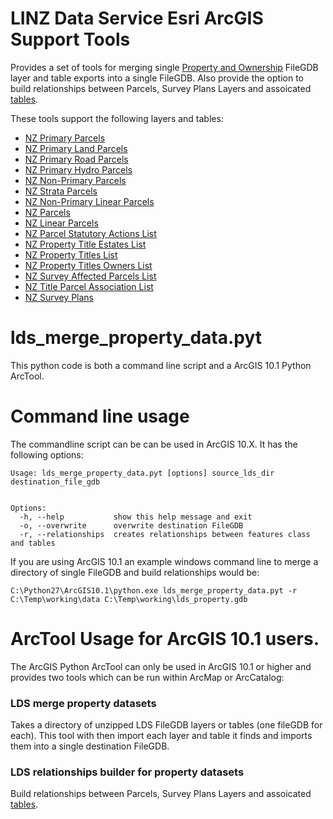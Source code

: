 LINZ Data Service Esri ArcGIS Support Tools
===========================================

Provides a set of tools for merging single [Property and Ownership](http://data.linz.govt.nz/category/property-ownership-boundaries/) FileGDB layer and table exports into a single FileGDB. Also provide the option to build relationships between Parcels, Survey Plans Layers and assoicated [tables](http://data.linz.govt.nz/#/tables/category/property-ownership-boundaries).

These tools support the following layers and tables:

* [NZ Primary Parcels](http://data.linz.govt.nz/layer/772-nz-primary-parcels/)
* [NZ Primary Land Parcels](http://data.linz.govt.nz/layer/823-nz-primary-land-parcels/)
* [NZ Primary Road Parcels](http://data.linz.govt.nz/layer/796-nz-primary-road-parcels/)
* [NZ Primary Hydro Parcels](http://data.linz.govt.nz/layer/771-nz-primary-hydro-parcels/)
* [NZ Non-Primary Parcels](http://data.linz.govt.nz/layer/782-nz-non-primary-parcels/)
* [NZ Strata Parcels](http://data.linz.govt.nz/layer/780-nz-strata-parcels/)
* [NZ Non-Primary Linear Parcels](http://data.linz.govt.nz/layer/783-nz-non-primary-linear-parcels/)
* [NZ Parcels](http://data.linz.govt.nz/layer/1571-nz-parcels)
* [NZ Linear Parcels](http://data.linz.govt.nz/layer/1570-nz-linear-parcels)
* [NZ Parcel Statutory Actions List](http://data.linz.govt.nz/table/1565-nz-parcel-statutory-actions-list)
* [NZ Property Title Estates List](http://data.linz.govt.nz/table/1566-nz-property-title-estates-list)
* [NZ Property Titles List](http://data.linz.govt.nz/table/1567-nz-property-titles-list)
* [NZ Property Titles Owners List](http://data.linz.govt.nz/table/1564-nz-property-titles-owners-list)
* [NZ Survey Affected Parcels List](http://data.linz.govt.nz/table/1568-nz-survey-affected-parcels-list)
* [NZ Title Parcel Association List](http://data.linz.govt.nz/table/1569-nz-title-parcel-association-list)
* [NZ Survey Plans](http://data.linz.govt.nz/layer/794-nz-survey-plans)

# lds_merge_property_data.pyt

This python code is both a command line script and a ArcGIS 10.1 Python ArcTool.

# Command line usage

The commandline script can be can be used in ArcGIS 10.X. It has the following options:

```
Usage: lds_merge_property_data.pyt [options] source_lds_dir destination_file_gdb


Options:
  -h, --help           show this help message and exit
  -o, --overwrite      overwrite destination FileGDB
  -r, --relationships  creates relationships between features class and tables
```

If you are using ArcGIS 10.1 an example windows command line to merge a directory of single FileGDB and build relationships would be:

```
C:\Python27\ArcGIS10.1\python.exe lds_merge_property_data.pyt -r C:\Temp\working\data C:\Temp\working\lds_property.gdb
```

# ArcTool Usage for ArcGIS 10.1 users.

The ArcGIS Python ArcTool can only be used in ArcGIS 10.1 or higher and provides two tools which can be run within ArcMap or ArcCatalog:

### LDS merge property datasets

Takes a directory of unzipped LDS FileGDB layers or tables (one fileGDB for each). This tool with then import each layer and table it finds and imports them into a single destination FileGDB. 

### LDS relationships builder for property datasets

Build relationships between Parcels, Survey Plans Layers and assoicated [tables](http://data.linz.govt.nz/#/tables/category/property-ownership-boundaries).




